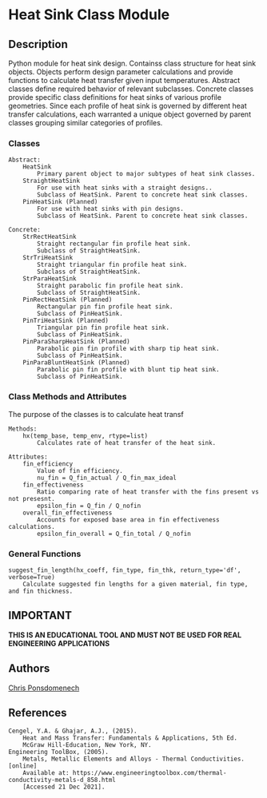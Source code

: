 # Heat Sink Class Module

## Description

<p>
Python module for heat sink design. 
Containss class structure for heat sink objects.
Objects perform design parameter calculations and provide functions to calculate heat transfer given input temperatures.
Abstract classes define required behavior of relevant subclasses.
Concrete classes provide specific class definitions for heat sinks of various profile geometries.
Since each profile of heat sink is governed by different heat transfer calculations, each warranted a unique object governed by parent classes grouping similar categories of profiles.
</p>

### Classes
```
Abstract:
    HeatSink
        Primary parent object to major subtypes of heat sink classes.
    StraightHeatSink
        For use with heat sinks with a straight designs..
        Subclass of HeatSink. Parent to concrete heat sink classes.
    PinHeatSink (Planned)
        For use with heat sinks with pin designs.
        Subclass of HeatSink. Parent to concrete heat sink classes.

Concrete:
    StrRectHeatSink
        Straight rectangular fin profile heat sink.
        Subclass of StraightHeatSink.
    StrTriHeatSink
        Straight triangular fin profile heat sink.
        Subclass of StraightHeatSink.
    StrParaHeatSink
        Straight parabolic fin profile heat sink.
        Subclass of StraightHeatSink.
    PinRectHeatSink (Planned)
        Rectangular pin fin profile heat sink.
        Subclass of PinHeatSink.
    PinTriHeatSink (Planned)
        Triangular pin fin profile heat sink.
        Subclass of PinHeatSink.
    PinParaSharpHeatSink (Planned)
        Parabolic pin fin profile with sharp tip heat sink.
        Subclass of PinHeatSink.
    PinParaBluntHeatSink (Planned)
        Parabolic pin fin profile with blunt tip heat sink.
        Subclass of PinHeatSink.
```

### Class Methods and Attributes

<p>
The purpose of the classes is to calculate heat transf
</p>

```
Methods:
    hx(temp_base, temp_env, rtype=list)
        Calculates rate of heat transfer of the heat sink.

Attributes:
    fin_efficiency
        Value of fin efficiency.
        nu_fin = Q_fin_actual / Q_fin_max_ideal
    fin_effectiveness
        Ratio comparing rate of heat transfer with the fins present vs not presesnt.
        epsilon_fin = Q_fin / Q_nofin
    overall_fin_effectiveness
        Accounts for exposed base area in fin effectiveness calculations.
        epsilon_fin_overall = Q_fin_total / Q_nofin
```

### General Functions
```
suggest_fin_length(hx_coeff, fin_type, fin_thk, return_type='df', verbose=True)
    Calculate suggested fin lengths for a given material, fin type, and fin thickness.
```

## IMPORTANT

<p><strong>THIS IS AN EDUCATIONAL TOOL AND MUST NOT BE USED FOR REAL ENGINEERING APPLICATIONS</strong></p>
  
## Authors

[Chris Ponsdomenech](https://github.com/pons-dev)

## References
    Cengel, Y.A. & Ghajar, A.J., (2015).
        Heat and Mass Transfer: Fundamentals & Applications, 5th Ed.
        McGraw Hill-Education, New York, NY.
    Engineering ToolBox, (2005). 
        Metals, Metallic Elements and Alloys - Thermal Conductivities. [online] 
        Available at: https://www.engineeringtoolbox.com/thermal-conductivity-metals-d_858.html 
        [Accessed 21 Dec 2021].
